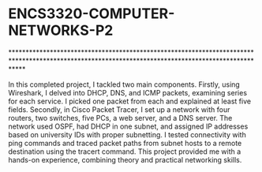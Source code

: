 # ENCS3320-COMPUTER-NETWORKS-P2
<p>***************************************************************************************************************************************************</p>
<p>In this completed project, I tackled two main components. Firstly, using Wireshark, I delved into DHCP, DNS, and ICMP packets, examining series for each service. I picked one packet from each and explained at least five fields. Secondly, in Cisco Packet Tracer, I set up a network with four routers, two switches, five PCs, a web server, and a DNS server. The network used OSPF, had DHCP in one subnet, and assigned IP addresses based on university IDs with proper subnetting. I tested connectivity with ping commands and traced packet paths from subnet hosts to a remote destination using the tracert command. This project provided me with a hands-on experience, combining theory and practical networking skills.
</p>
